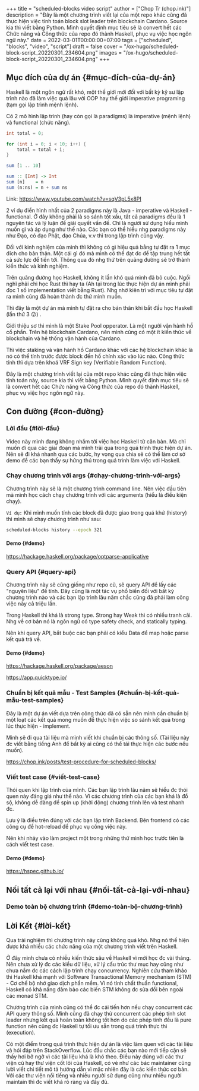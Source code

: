 +++
title = "scheduled-blocks video script"
author = ["Chop Tr (chop.ink)"]
description = "Đây là một chương trình viết lại của một repo khác cũng đã thực hiện việc tính toán block slot leader trên blockchain Cardano. Source kia thì viết bằng Python. Mình quyết định mục tiêu sẽ là convert hết các Chức năng và Công thức của repo đó thành Haskell, phục vụ việc học ngôn ngữ này."
date = 2022-03-01T00:00:00+07:00
tags = ["scheduled", "blocks", "video", "script"]
draft = false
cover = "/ox-hugo/scheduled-block-script_20220301_234604.png"
images = "/ox-hugo/scheduled-block-script_20220301_234604.png"
+++

## Mục đích của dự án {#mục-đích-của-dự-án}

Haskell là một ngôn ngữ rất khó, một thế giới mới đối với bất kỳ kỹ sư lập trình nào đã làm việc quá lâu với OOP hay thế giới imperative programing (tạm gọi lập trình mệnh lệnh).

Có 2 mô hình lập trình (hay còn gọi là paradigms) là imperative (mệnh lệnh) và functional (chức năng).

```java
int total = 0;

for (int i = 0; i < 10; i++) {
    total = total + i;
}
```

```haskell
sum [1 .. 10]

sum :: [Int] -> Int
sum [n]    = n
sum (n:ns) = n + sum ns
```

Link: <https://www.youtube.com/watch?v=sqV3pL5x8PI>

2 ví dụ điển hình nhất của 2 paradigms này là Java - imperative và Haskell - functional. Ở đây không phải là so sánh tốt xấu, tất cả paradigms đều là 1 nguyên tác và lý luận để giải quyết vấn đề. Chỉ là người sử dụng hiểu mình muốn gì và áp dụng như thế nào. Các bạn có thể hiểu nhg paradigms này như Đạo, có đạo Phật, đạo Chúa, v.v thì trong lập trình cũng vậy.

Đối với kinh nghiệm của mình thì không có gì hiệu quả bằng tự đặt ra 1 mục đích cho bản thân. Một cái gì đó mà mình có thể đạt đc để tập trung hết tất cả sức lực để tiến tới. Thông qua đó nhg thứ trên quãng đường sẽ trở thành kiến thức và kinh nghiệm.

Trên quãng đường học Haskell, không ít lần khó quá mình đã bỏ cuộc. Ngồi nghĩ phải chi học Rust thì hay ta (Ah tại trong lúc thực hiện dự án mình phải đọc 1 số implementation viết bằng Rust). Nhg nhờ kiên trì với mục tiêu tự đặt ra mình cũng đã hoàn thành đc thứ mình muốn.

Thì đây là một dự án mà mình tự đặt ra cho bản thân khi bắt đầu học Haskell (lần thứ 3 😛) .

Giới thiệu sơ thì mình là một Stake Pool opperator. Là một người vận hành hồ cổ phần. Trên hệ blockchain Cardano, nên mình cũng có một ít kiến thức về blockchain và hệ thống vận hành của Cardano.

Thì việc staking và vận hành hồ Cardano khác với các hệ blockchain khác là nó có thể tính trước được block đến hồ chính xác vào lúc nào. Công thức tính thì dựa trên khoá VRF Sign key (Verifiable Random Function).

Đây là một chương trình viết lại của một repo khác cũng đã thực hiện việc tính toán này, source kia thì viết bằng Python. Mình quyết định mục tiêu sẽ là convert hết các Chức năng và Công thức của repo đó thành Haskell, phục vụ việc học ngôn ngữ này.


## Con đường {#con-đường}


### Lời đầu {#lời-đầu}

Video này mình đang không nhắm tới việc học Haskell từ căn bản. Mà chỉ muốn đi qua các giai đoạn mà mình trải qua trong quá trình thực hiện dự án. Nên sẽ đi khá nhanh qua các bước, hy vọng qua chia sẽ có thể làm cơ sở demo để các bạn thấy sự hứng thú trong quá trình làm việc với Haskell.


### Chạy chương trình với args {#chạy-chương-trình-với-args}

Chương trình này sẽ là một chương trình command line. Nên việc đầu tiên mà mình học cách chạy chương trình với các arguments (hiểu là điều kiện chạy).

`Ví dụ:` Khi mình muốn tính các block đã được giao trong quá khứ (history) thì mình sẽ chạy chương trình như sau:

```bash
scheduled-blocks history --epoch 321
```


#### Demo {#demo}

<https://hackage.haskell.org/package/optparse-applicative>


### Query API {#query-api}

Chương trình này sẽ cũng giống như repo cũ, sẽ query API để lấy các "nguyên liệu" để tính. Đây cũng là một tác vụ phổ biến đối với bất kỳ chương trình nào và các bạn lập trình lâu năm chắc cũng đã phải làm công việc này cả triệu lần.

Trong Haskell thì khá là strong type. Strong hay Weak thì có nhiều tranh cãi. Nhg về cơ bản nó là ngôn ngữ có type safety check, and statically typing.

Nên khi query API, bắt buộc các bạn phải có kiểu Data để map hoặc parse kết quả trả về.


#### Demo {#demo}

<https://hackage.haskell.org/package/aeson>

<https://app.quicktype.io/>


### Chuẩn bị kết quả mẫu - Test Samples {#chuẩn-bị-kết-quả-mẫu-test-samples}

Đây là một dự án viết dựa trên công thức đã có sẵn nên mình cần chuẩn bị một loạt các kết quả mong muốn để thực hiện việc so sánh kết quả trong lúc thực hiện - implement.

Mình sẽ đi qua tài liệu mà mình viết khi chuẩn bị các thông số. (Tài liệu này đc viết bằng tiếng Anh để bất kỳ ai cũng có thể tái thực hiện các bước nếu muốn).

<https://chop.ink/posts/test-procedure-for-scheduled-blocks/>


### Viết test case {#viết-test-case}

Thói quen khi lập trình của mình. Các bạn lập trình lâu năm sẽ hiểu đc thói quen này đáng giá như thế nào. Vì các chương trình của các bạn khá là đồ sộ, không dễ dàng để spin up (khởi động) chương trình lên và test nhanh đc.

Lưu ý là điều trên đúng với các bạn lập trình Backend. Bên frontend có các công cụ để hot-reload để phục vụ công việc này.

Nên khi nhảy vào làm project một trong những thứ mình học trước tiên là cách viết test case.


#### Demo {#demo}

<https://hspec.github.io/>


## Nối tất cả lại với nhau {#nối-tất-cả-lại-với-nhau}


### Demo toàn bộ chương trình {#demo-toàn-bộ-chương-trình}


## Lời Kết {#lời-kết}

Qua trải nghiệm thì chương trình này cũng không quá khó. Nhg nó thể hiện được khá nhiều các chức năng của một chương trình viết trên Haskell.

Ở đây mình chưa có nhiều kiến thức sâu về Haskell vì mới học đc vài tháng. Nên chưa xử lý đc các kiểu dữ liệu, xử lý cấu trúc thư mục hay cũng như chưa nắm đc các cách lập trình chạy concurrency. Nghiên cứu tham khảo thì Haskell khá mạnh với Software Transactional Memory mechanism (STM) - Cơ chế bộ nhớ giao dịch phần mềm. Vì nó tính chất thuần functional, Haskell có khả năng đảm bảo các biến STM không đc sửa đổi bên ngoài các monad STM.

Chương trình của mình cũng có thể đc cải tiến hơn nếu chạy concurrent các API query thông số. Mình cũng đã chạy thử concurrent các phép tính slot leader nhưng kết quả hoàn toàn không tốt hơn do các phép tính đều là pure function nên cũng đc Haskell tự tối ưu sẵn trong quá trình thực thi (execution).

Có một điểm trong quá trình thực hiện dự án là việc làm quen với các tài liệu và hỏi đáp trên StackOverflow. Lúc đầu chắc các bạn nào mới tiếp cận sẽ thấy hơi bỡ ngỡ vì các tài liệu khá là khó theo. Điều này đúng với các thư viện cũ hay thư viện cốt lõi của Haskell, có vẻ như các bác maintainer cũng lười viết chi tiết mô tả hướng dẫn vì mặc nhiên đây là các kiến thức cơ bản. Với các thư viện nổi tiếng và nhiều người sử dụng cũng như nhiều người maintain thì đc viết khá rõ ràng và đầy đủ.
